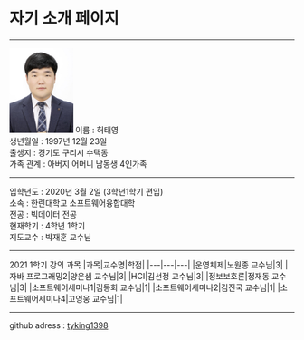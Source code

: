 # 자기 소개 페이지
---
<img src=증명사진.jpg height=150 widht=150> 이름 : 허태영   
생년월일 : 1997년 12월 23일   
출생지 : 경기도 구리시 수택동   
가족 관계 : 아버지 어머니 남동생 4인가족   


-------------------

입학년도 : 2020년 3월 2일 (3학년1학기 편입)   
소속 : 한린대학교 소프트웨어융합대학   
전공 : 빅데이터 전공   
현재학기 : 4학년 1학기   
지도교수 : 박재훈 교수님

---------------------

2021 1학기 강의 과목
|과목|교수명|학점|
|---|---|---|
|운영체제|노원종 교수님|3|
|자바 프로그래밍2|양은샘 교수님|3|
|HCI|김선정 교수님|3|
|정보보호론|정재동 교수님|3|
|소프트웨어세미나1|김동회 교수님|1|
|소프트웨어세미나2|김진국 교수님|1|
|소프트웨어세미나4|고영웅 교수님|1|

---------------------

github adress : [tyking1398][github]

[github]:http://github.com/tyking1398


